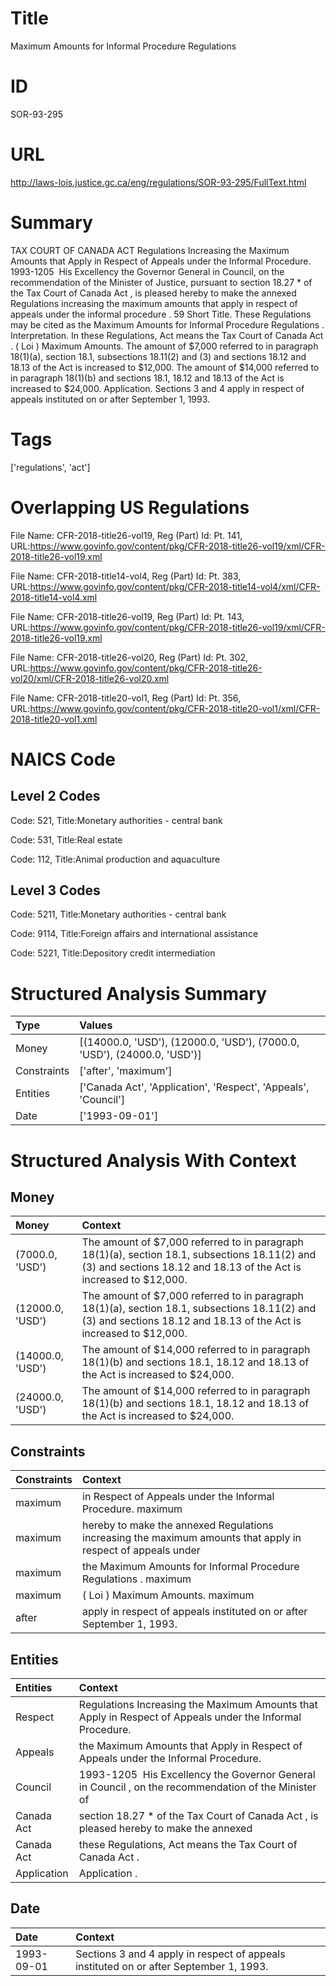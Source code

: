 # Title
Maximum Amounts for Informal Procedure Regulations


# ID
SOR-93-295

# URL
http://laws-lois.justice.gc.ca/eng/regulations/SOR-93-295/FullText.html


# Summary
TAX COURT OF CANADA ACT Regulations Increasing the Maximum Amounts that Apply in Respect of Appeals under the Informal Procedure.
1993-1205  His Excellency the Governor General in Council, on the recommendation of the Minister of Justice, pursuant to section 18.27 *  of the  Tax Court of Canada Act , is pleased hereby to make the annexed  Regulations increasing the maximum amounts that apply in respect of appeals under the informal procedure .
59 Short Title.
These Regulations may be cited as the  Maximum Amounts for Informal Procedure Regulations .
Interpretation.
In these Regulations,  Act  means the  Tax Court of Canada Act .
( Loi ) Maximum Amounts.
The amount of $7,000 referred to in paragraph 18(1)(a), section 18.1, subsections 18.11(2) and (3) and sections 18.12 and 18.13 of the Act is increased to $12,000.
The amount of $14,000 referred to in paragraph 18(1)(b) and sections 18.1, 18.12 and 18.13 of the Act is increased to $24,000.
Application.
Sections 3 and 4 apply in respect of appeals instituted on or after September 1, 1993.


# Tags
['regulations', 'act']


# Overlapping US Regulations
File Name: CFR-2018-title26-vol19, Reg (Part) Id: Pt. 141, URL:https://www.govinfo.gov/content/pkg/CFR-2018-title26-vol19/xml/CFR-2018-title26-vol19.xml

File Name: CFR-2018-title14-vol4, Reg (Part) Id: Pt. 383, URL:https://www.govinfo.gov/content/pkg/CFR-2018-title14-vol4/xml/CFR-2018-title14-vol4.xml

File Name: CFR-2018-title26-vol19, Reg (Part) Id: Pt. 143, URL:https://www.govinfo.gov/content/pkg/CFR-2018-title26-vol19/xml/CFR-2018-title26-vol19.xml

File Name: CFR-2018-title26-vol20, Reg (Part) Id: Pt. 302, URL:https://www.govinfo.gov/content/pkg/CFR-2018-title26-vol20/xml/CFR-2018-title26-vol20.xml

File Name: CFR-2018-title20-vol1, Reg (Part) Id: Pt. 356, URL:https://www.govinfo.gov/content/pkg/CFR-2018-title20-vol1/xml/CFR-2018-title20-vol1.xml




# NAICS Code
## Level 2 Codes
Code: 521, Title:Monetary authorities - central bank

Code: 531, Title:Real estate

Code: 112, Title:Animal production and aquaculture




## Level 3 Codes
Code: 5211, Title:Monetary authorities - central bank

Code: 9114, Title:Foreign affairs and international assistance

Code: 5221, Title:Depository credit intermediation







# Structured Analysis Summary
| Type        | Values                                                                  |
|:------------|:------------------------------------------------------------------------|
| Money       | [(14000.0, 'USD'), (12000.0, 'USD'), (7000.0, 'USD'), (24000.0, 'USD')] |
| Constraints | ['after', 'maximum']                                                    |
| Entities    | ['Canada Act', 'Application', 'Respect', 'Appeals', 'Council']          |
| Date        | ['1993-09-01']                                                          |


# Structured Analysis With Context
 


## Money
| Money            | Context                                                                                                                                                             |
|:-----------------|:--------------------------------------------------------------------------------------------------------------------------------------------------------------------|
| (7000.0, 'USD')  | The amount of $7,000 referred to in paragraph 18(1)(a), section 18.1, subsections 18.11(2) and (3) and sections 18.12 and 18.13 of the Act is increased to $12,000. |
| (12000.0, 'USD') | The amount of $7,000 referred to in paragraph 18(1)(a), section 18.1, subsections 18.11(2) and (3) and sections 18.12 and 18.13 of the Act is increased to $12,000. |
| (14000.0, 'USD') | The amount of $14,000 referred to in paragraph 18(1)(b) and sections 18.1, 18.12 and 18.13 of the Act is increased to $24,000.                                      |
| (24000.0, 'USD') | The amount of $14,000 referred to in paragraph 18(1)(b) and sections 18.1, 18.12 and 18.13 of the Act is increased to $24,000.                                      |


## Constraints
| Constraints   | Context                                                                                                      |
|:--------------|:-------------------------------------------------------------------------------------------------------------|
| maximum       | in Respect of Appeals under the Informal Procedure. maximum                                                  |
| maximum       | hereby to make the annexed Regulations increasing the maximum amounts that apply in respect of appeals under |
| maximum       | the Maximum Amounts for Informal Procedure Regulations . maximum                                             |
| maximum       | ( Loi ) Maximum Amounts. maximum                                                                             |
| after         | apply in respect of appeals instituted on or after  September 1, 1993.                                       |


## Entities
| Entities    | Context                                                                                                    |
|:------------|:-----------------------------------------------------------------------------------------------------------|
| Respect     | Regulations Increasing the Maximum Amounts that Apply in Respect  of Appeals under the Informal Procedure. |
| Appeals     | the Maximum Amounts that Apply in Respect of Appeals  under the Informal Procedure.                        |
| Council     | 1993-1205  His Excellency the Governor General in  Council , on the recommendation of the Minister of      |
| Canada Act  | section 18.27 * of the Tax Court of Canada Act , is pleased hereby to make the annexed                     |
| Canada Act  | these Regulations, Act means the Tax Court of Canada Act  .                                                |
| Application | Application .                                                                                              |


## Date
| Date       | Context                                                                                |
|:-----------|:---------------------------------------------------------------------------------------|
| 1993-09-01 | Sections 3 and 4 apply in respect of appeals instituted on or after September 1, 1993. |


